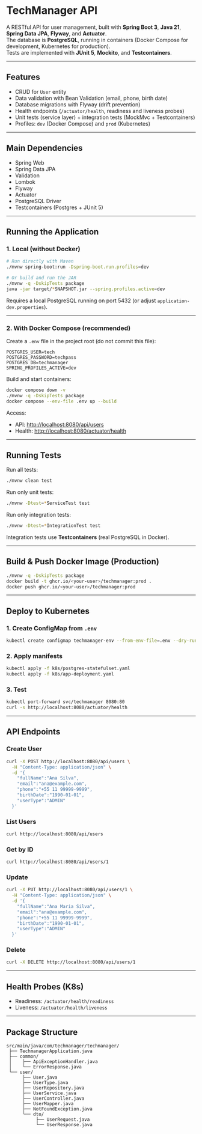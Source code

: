 # TechManager API

A RESTful API for user management, built with **Spring Boot 3**, **Java 21**, **Spring Data JPA**, **Flyway**, and **Actuator**.  
The database is **PostgreSQL**, running in containers (Docker Compose for development, Kubernetes for production).  
Tests are implemented with **JUnit 5**, **Mockito**, and **Testcontainers**.

---

## Features

- CRUD for `User` entity
- Data validation with Bean Validation (email, phone, birth date)
- Database migrations with Flyway (drift prevention)
- Health endpoints (`/actuator/health`, readiness and liveness probes)
- Unit tests (service layer) + integration tests (MockMvc + Testcontainers)
- Profiles: `dev` (Docker Compose) and `prod` (Kubernetes)

---

## Main Dependencies

- Spring Web  
- Spring Data JPA  
- Validation  
- Lombok  
- Flyway  
- Actuator  
- PostgreSQL Driver  
- Testcontainers (Postgres + JUnit 5)  

---

## Running the Application

### 1. Local (without Docker)
```bash
# Run directly with Maven
./mvnw spring-boot:run -Dspring-boot.run.profiles=dev

# Or build and run the JAR
./mvnw -q -DskipTests package
java -jar target/*SNAPSHOT.jar --spring.profiles.active=dev
```

Requires a local PostgreSQL running on port 5432 (or adjust `application-dev.properties`).

---

### 2. With Docker Compose (recommended)

Create a `.env` file in the project root (do not commit this file):

```env
POSTGRES_USER=tech
POSTGRES_PASSWORD=techpass
POSTGRES_DB=techmanager
SPRING_PROFILES_ACTIVE=dev
```

Build and start containers:

```bash
docker compose down -v
./mvnw -q -DskipTests package
docker compose --env-file .env up --build
```

Access:

* API: [http://localhost:8080/api/users](http://localhost:8080/api/users)
* Health: [http://localhost:8080/actuator/health](http://localhost:8080/actuator/health)

---

## Running Tests

Run all tests:

```bash
./mvnw clean test
```

Run only unit tests:

```bash
./mvnw -Dtest=*ServiceTest test
```

Run only integration tests:

```bash
./mvnw -Dtest=*IntegrationTest test
```

Integration tests use **Testcontainers** (real PostgreSQL in Docker).

---

## Build & Push Docker Image (Production)

```bash
./mvnw -q -DskipTests package
docker build -t ghcr.io/<your-user>/techmanager:prod .
docker push ghcr.io/<your-user>/techmanager:prod
```

---

## Deploy to Kubernetes

### 1. Create ConfigMap from `.env`

```bash
kubectl create configmap techmanager-env --from-env-file=.env --dry-run=client -o yaml | kubectl apply -f -
```

### 2. Apply manifests

```bash
kubectl apply -f k8s/postgres-statefulset.yaml
kubectl apply -f k8s/app-deployment.yaml
```

### 3. Test

```bash
kubectl port-forward svc/techmanager 8080:80
curl -s http://localhost:8080/actuator/health
```

---

## API Endpoints

### Create User

```bash
curl -X POST http://localhost:8080/api/users \
  -H "Content-Type: application/json" \
  -d '{
    "fullName":"Ana Silva",
    "email":"ana@example.com",
    "phone":"+55 11 99999-9999",
    "birthDate":"1990-01-01",
    "userType":"ADMIN"
  }'
```

### List Users

```bash
curl http://localhost:8080/api/users
```

### Get by ID

```bash
curl http://localhost:8080/api/users/1
```

### Update

```bash
curl -X PUT http://localhost:8080/api/users/1 \
  -H "Content-Type: application/json" \
  -d '{
    "fullName":"Ana Maria Silva",
    "email":"ana@example.com",
    "phone":"+55 11 99999-9999",
    "birthDate":"1990-01-01",
    "userType":"ADMIN"
  }'
```

### Delete

```bash
curl -X DELETE http://localhost:8080/api/users/1
```

---

## Health Probes (K8s)

* Readiness: `/actuator/health/readiness`
* Liveness: `/actuator/health/liveness`

---

## Package Structure

```
src/main/java/com/techmanager/techmanager/
 ├── TechmanagerApplication.java
 ├── common/
 │    ├── ApiExceptionHandler.java
 │    └── ErrorResponse.java
 └── user/
      ├── User.java
      ├── UserType.java
      ├── UserRepository.java
      ├── UserService.java
      ├── UserController.java
      ├── UserMapper.java
      ├── NotFoundException.java
      └── dto/
           ├── UserRequest.java
           └── UserResponse.java
```